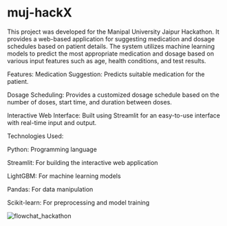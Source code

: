 # muj-hackX
This project was developed for the Manipal University Jaipur Hackathon. It provides a web-based application for suggesting medication and dosage schedules based on patient details. The system utilizes machine learning models to predict the most appropriate medication and dosage based on various input features such as age, health conditions, and test results.

Features:
Medication Suggestion: Predicts suitable medication for the patient.

Dosage Scheduling: Provides a customized dosage schedule based on the number of doses, start time, and duration between doses.

Interactive Web Interface: Built using Streamlit for an easy-to-use interface with real-time input and output.


Technologies Used:

Python: Programming language

Streamlit: For building the interactive web application

LightGBM: For machine learning models

Pandas: For data manipulation

Scikit-learn: For preprocessing and model training



![flowchat_hackathon](https://github.com/user-attachments/assets/5a99b4a5-2ad3-4bc0-8c3f-c9d463187020)

